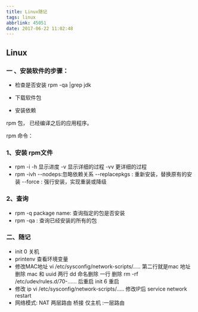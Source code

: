```yaml
---
title: Linux随记
tags: linux
abbrlink: 45051
date: 2017-06-22 11:02:48
---
```

## Linux

### 一 、安装软件的步骤：

* 检查是否安装 rpm -qa |grep jdk


* 下载软件包
* 安装依赖

rpm 包， 已经编译之后的应用程序。

rpm 命令：

### 1、安装  rpm文件 

* rpm   -i       -h  显示进度   -v   显示详细的过程    -vv   更详细的过程
* rpm  -ivh     --nodeps:忽略依赖关系   --replacepkgs : 重新安装，替换原有的安装   --force : 强行安装，实现重装或降级

### 2、查询

* rpm -q  package name: 查询指定的包是否安装
* rpm -qa : 查询已经安装的所有的包

### 二、随记

* init 0 关机
* printenv  查看环境变量
* 修改MAC地址  vi   /etc/sysconfig/network-scripts/.....      第二行就是mac  地址     删除 mac   和 uuid 两行     dd  命名删除 一行    删除  rm  -rf /etc/udev/rules.d/70-......     后重启    init  6 重启
* 修改 ip  vi   /etc/sysconfig/network-scripts/.....     修改IP后  service     network   restart
* 网络模式:  NAT   两层路由                  桥接   仅主机  :一层路由



